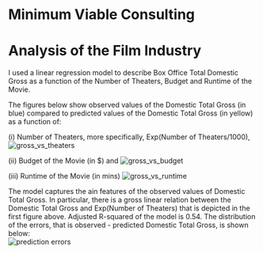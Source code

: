 # Minimum Viable Consulting

# Analysis of the Film Industry

I used a linear regression model to describe Box Office Total Domestic Gross as a function of the Number of Theaters, Budget and Runtime of the Movie.

The figures below show observed values of the Domestic Total Gross (in blue) compared to
predicted values of the Domestic Total Gross (in yellow) as a function of:

(i) Number of Theaters, more specifically, Exp(Number of Theaters/1000),
![gross_vs_theaters](/projects/02-luther/lucia/figs/gross_vs_theaters.png)

(ii) Budget of the Movie (in $) and
![gross_vs_budget](/projects/02-luther/lucia/figs/gross_vs_budget.png)

(iii) Runtime of the Movie (in mins)
![gross_vs_runtime](/projects/02-luther/lucia/figs/gross_vs_runtime.png)

The model captures the ain features of the observed values of Domestic Total Gross. In particular, there is a gross linear relation between the Domestic Total Gross and Exp(Number of Theaters) that is depicted in the first figure above. Adjusted R-squared of the model is 0.54. The distribution of the errors, that is observed - predicted Domestic Total Gross, is shown below:  
![prediction errors](/projects/02-luther/lucia/figs/errors.png)
